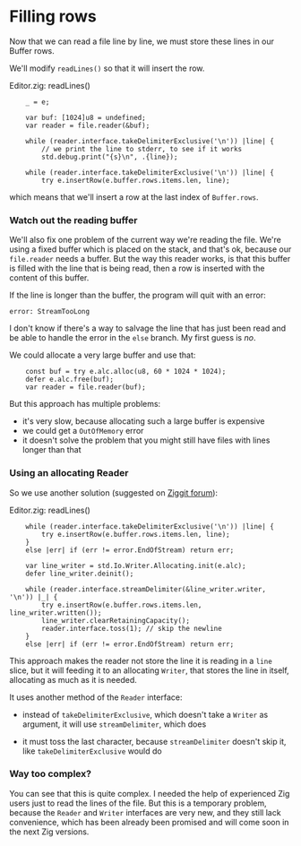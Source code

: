 # Filling rows

Now that we can read a file line by line, we must store these lines in our
Buffer rows.

We'll modify `readLines()` so that it will insert the row.

<div class="code-title">Editor.zig: readLines()</div>

<div class="code-diff-removed">

```zig
    _ = e;
```
</div>

```zig
    var buf: [1024]u8 = undefined;
    var reader = file.reader(&buf);
```

<div class="code-diff-removed">

```zig
    while (reader.interface.takeDelimiterExclusive('\n')) |line| {
        // we print the line to stderr, to see if it works
        std.debug.print("{s}\n", .{line});
```
</div>

```zig
    while (reader.interface.takeDelimiterExclusive('\n')) |line| {
        try e.insertRow(e.buffer.rows.items.len, line);
```

which means that we'll insert a row at the last index of `Buffer.rows`.

### Watch out the reading buffer

We'll also fix one problem of the current way we're reading the file. We're
using a fixed buffer which is placed on the stack, and that's ok, because our
`file.reader` needs a buffer. But the way this reader works, is that this
buffer is filled with the line that is being read, then a row is inserted with
the content of this buffer.

If the line is longer than the buffer, the program will quit with an error:

    error: StreamTooLong

I don't know if there's a way to salvage the line that has just been read and
be able to handle the error in the `else` branch. My first guess is _no_.

We could allocate a very large buffer and use that:

```zig
    const buf = try e.alc.alloc(u8, 60 * 1024 * 1024);
    defer e.alc.free(buf);
    var reader = file.reader(buf);
```

But this approach has multiple problems:

- it's very slow, because allocating such a large buffer is expensive
- we could get a `OutOfMemory` error
- it doesn't solve the problem that you might still have files with lines
longer than that

### Using an allocating Reader

So we use another solution (suggested on [Ziggit
forum](https://ziggit.dev/t/0-15-1-reader-writer/11614/9)):

<div class="code-title">Editor.zig: readLines()</div>

<div class="code-diff-removed">

```zig
    while (reader.interface.takeDelimiterExclusive('\n')) |line| {
        try e.insertRow(e.buffer.rows.items.len, line);
    }
    else |err| if (err != error.EndOfStream) return err;
```
</div>

```zig
    var line_writer = std.Io.Writer.Allocating.init(e.alc);
    defer line_writer.deinit();

    while (reader.interface.streamDelimiter(&line_writer.writer, '\n')) |_| {
        try e.insertRow(e.buffer.rows.items.len, line_writer.written());
        line_writer.clearRetainingCapacity();
        reader.interface.toss(1); // skip the newline
    }
    else |err| if (err != error.EndOfStream) return err;
```

This approach makes the reader not store the line it is reading in a `line`
slice, but it will feeding it to an allocating `Writer`, that stores the line
in itself, allocating as much as it is needed.

It uses another method of the `Reader` interface:

- instead of `takeDelimiterExclusive`, which doesn't take a `Writer` as
argument, it will use `streamDelimiter`, which does

- it must toss the last character, because `streamDelimiter` doesn't skip it,
like `takeDelimiterExclusive` would do

### Way too complex?

You can see that this is quite complex. I needed the help of experienced Zig
users just to read the lines of the file. But this is a temporary problem,
because the `Reader` and `Writer` interfaces are very new, and they still lack
convenience, which has been already been promised and will come soon in the
next Zig versions.
